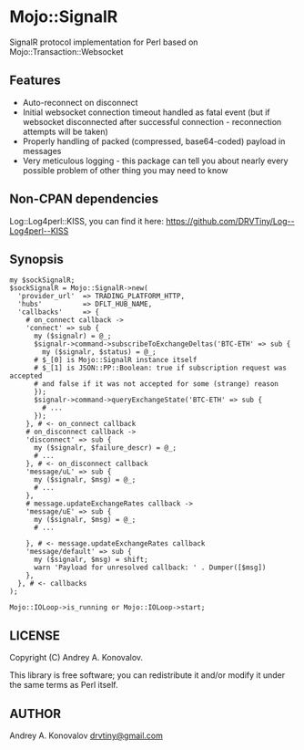 # Mojo::SignalR
SignalR protocol implementation for Perl based on Mojo::Transaction::Websocket

## Features
* Auto-reconnect on disconnect
* Initial websocket connection timeout handled as fatal event (but if websocket disconnected after successful connection - reconnection attempts  will be taken)
* Properly handling of packed (compressed, base64-coded) payload in messages
* Very meticulous logging - this package can tell you about nearly every possible problem of other thing you may need to know

## Non-CPAN dependencies
Log::Log4perl::KISS, you can find it here: https://github.com/DRVTiny/Log--Log4perl--KISS

## Synopsis
```
my $sockSignalR;
$sockSignalR = Mojo::SignalR->new(
  'provider_url'  => TRADING_PLATFORM_HTTP,
  'hubs'          => DFLT_HUB_NAME,
  'callbacks'     => {
    # on_connect callback ->
    'connect' => sub {
      my ($signalr) = @_;
      $signalr->command->subscribeToExchangeDeltas('BTC-ETH' => sub {
        my ($signalr, $status) = @_;
      # $_[0] is Mojo::SignalR instance itself
      # $_[1] is JSON::PP::Boolean: true if subscription request was accepted 
      # and false if it was not accepted for some (strange) reason
      });
      $signalr->command->queryExchangeState('BTC-ETH' => sub {
        # ...
      });
    }, # <- on_connect callback
    # on_disconnect callback ->
    'disconnect' => sub {
      my ($signalr, $failure_descr) = @_;
      # ...
    }, # <- on_disconnect callback
    'message/uL' => sub {
      my ($signalr, $msg) = @_;
      # ...
    },
    # message.updateExchangeRates callback ->
    'message/uE' => sub {
      my ($signalr, $msg) = @_;
      # ...

    }, # <- message.updateExchangeRates callback
    'message/default' => sub {
      my ($signalr, $msg) = shift;
      warn 'Payload for unresolved callback: ' . Dumper([$msg])
    },
  }, # <- callbacks
);

Mojo::IOLoop->is_running or Mojo::IOLoop->start;
```
## LICENSE

Copyright (C) Andrey A. Konovalov.

This library is free software; you can redistribute it and/or modify
it under the same terms as Perl itself.

## AUTHOR

Andrey A. Konovalov <drvtiny@gmail.com>
